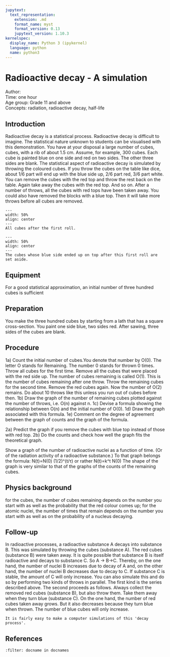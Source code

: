 ```yaml
---
jupytext:
  text_representation:
    extension: .md
    format_name: myst
    format_version: 0.13
    jupytext_version: 1.10.3
kernelspec:
  display_name: Python 3 (ipykernel)
  language: python
  name: python3
---
```


# Radioactive decay - A simulation

Author:     \
Time:	one hour\
Age group:	Grade 11 and above\
Concepts:	radiation, radioactive decay, half-life

## Introduction
Radioactive decay is a statistical process. Radioactive decay is difficult to imagine. The statistical nature unknown to students can be visualised with this demonstration.
You have at your disposal a large number of cubes, cubes, with a rib of about 1.5 cm. Assume, for example, 300 cubes. Each cube is painted blue on one side and red on two sides. The other three sides are blank.
The statistical aspect of radioactive decay is simulated by throwing the coloured cubes. If you throw the cubes on the table like dice, about 1/6 part will end up with the blue side up, 2/6 part red, 3/6 part white.
You can remove the cubes with the red top and throw the rest back on the table. Again take away the cubes with the red top. And so on. After a number of throws, all the cubes with red tops have been taken away.
You could also have removed the blocks with a blue top. Then it will take more throws before all cubes are removed. 


```{figure} demo97_figure1.jpg
---
width: 50%
align: center
---
All cubes after the first roll.
```

```{figure} demo97_figure2.jpg
---
width: 50%
align: center
---
The cubes whose blue side ended up on top after this first roll are set aside.
```


## Equipment
For a good statistical approximation, an initial number of three hundred cubes is sufficient

## Preparation
You make the three hundred cubes by starting from a lath that has a square cross-section. You paint one side blue, two sides red. After sawing, three sides of the cubes are blank.

## Procedure
1a) Count the initial number of cubes.You denote that number by O(0). The letter O stands for Remaining. The number 0 stands for thrown 0 times.
Throw all cubes for the first time. Remove all the cubes that were placed with the red side up. The number of cubes remaining is called O(1).
This is the number of cubes remaining after one throw.
Throw the remaining cubes for the second time. Remove the red cubes again. Now the number of O(2) remains.
Do about 10 throws like this unless you run out of cubes before then.
1b) Draw the graph of the number of remaining cubes plotted against the number of throws, i.e. O(n) against n.
1c) Devise a formula showing the relationship between O(n) and the initial number of O(0).
1d) Draw the graph associated with this formula.
1e) Comment on the degree of agreement between the graph of counts and the graph of the formula.

2a) Predict the graph if you remove the cubes with blue top instead of those with red top.
2b) Do the counts and check how well the graph fits the theoretical graph.

Show a graph of the number of radioactive nuclei as a function of time. (Or of the radiation activity of a radioactive substance.) To that graph belongs the formula:
N(t)=N(0) (1/2)^(t/τ) or rather N(t)=k^t N(0)
The shape of the graph is very similar to that of the graphs of the counts of the remaining cubes. 

## Physics background
for the cubes, the number of cubes remaining depends on the number you start with as well as the probability that the red colour comes up;
	for the atomic nuclei, the number of times that remain depends on the number you start with as well as on the probability of a nucleus decaying. 

## Follow-up
In radioactive processes, a radioactive substance A decays into substance B. 
This was simulated by throwing the cubes (substance A). The red cubes (substance B) were taken away.
It is quite possible that substance B is itself radioactive and decays to substance C. So A → B→C.
Thereby, on the one hand, the number of nuclei B increases due to decay of A and, on the other hand, the number of nuclei B decreases due to decay to C. If substance C is stable, the amount of C will only increase.
You can also simulate this and do so by performing two kinds of throws in parallel. The first kind is the series described above. The second proceeds as follows.
Always collect the removed red cubes (substance B), but also throw them. Take them away when they turn blue (substance C). 
On the one hand, the number of red cubes taken away grows. But it also decreases because they turn blue when thrown.
The number of blue cubes will only increase.

```{tip}
Ìt is fairly easy to make a computer simulations of this 'decay process'.
```

## References
```{bibliography}
:filter: docname in docnames
```